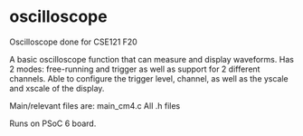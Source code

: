 # oscilloscope
 Oscilloscope done for CSE121 F20
 
 A basic oscilloscope function that can measure and display waveforms.
 Has 2 modes: free-running and trigger as well as support for 2 different channels.
 Able to configure the trigger level, channel, as well as the yscale and xscale of the display.
 
 Main/relevant files are:
 main_cm4.c
 All .h files
 
Runs on PSoC 6 board.
